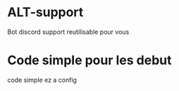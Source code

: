 # ALT-support
Bot discord support reutilisable pour vous

# Code simple pour les debut

code simple ez a config 
